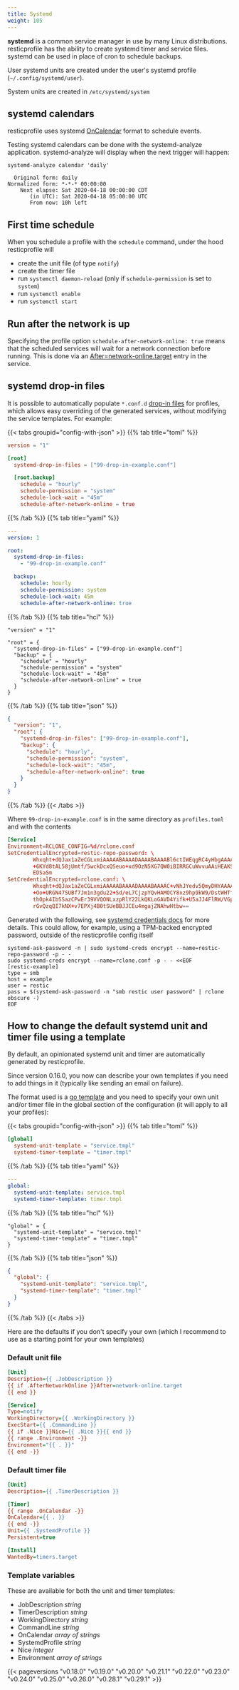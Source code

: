 ```yaml
---
title: Systemd
weight: 105
---
```




**systemd** is a common service manager in use by many Linux distributions.
resticprofile has the ability to create systemd timer and service files.
systemd can be used in place of cron to schedule backups.

User systemd units are created under the user's systemd profile (`~/.config/systemd/user`).

System units are created in `/etc/systemd/system`

## systemd calendars

resticprofile uses systemd
[OnCalendar](https://www.freedesktop.org/software/systemd/man/systemd.time.html#Calendar%20Events)
format to schedule events.

Testing systemd calendars can be done with the systemd-analyze application.
systemd-analyze will display when the next trigger will happen:

```shell
systemd-analyze calendar 'daily'

  Original form: daily
Normalized form: *-*-* 00:00:00
    Next elapse: Sat 2020-04-18 00:00:00 CDT
       (in UTC): Sat 2020-04-18 05:00:00 UTC
       From now: 10h left
```

## First time schedule

When you schedule a profile with the `schedule` command, under the hood resticprofile will
- create the unit file (of type `notify`)
- create the timer file
- run `systemctl daemon-reload` (only if `schedule-permission` is set to `system`)
- run `systemctl enable`
- run `systemctl start`

## Run after the network is up

Specifying the profile option `schedule-after-network-online: true` means that the scheduled services will wait
for a network connection before running.
This is done via an [After=network-online.target](https://systemd.io/NETWORK_ONLINE/) entry in the service.

## systemd drop-in files

It is possible to automatically populate `*.conf.d`
[drop-in files](https://www.freedesktop.org/software/systemd/man/latest/systemd-system.conf.html#main-conf)
for profiles, which allows easy overriding
of the generated services, without modifying the service templates. For example:

{{< tabs groupid="config-with-json" >}}
{{% tab title="toml" %}}
```toml
version = "1"

[root]
  systemd-drop-in-files = ["99-drop-in-example.conf"]

  [root.backup]
    schedule = "hourly"
    schedule-permission = "system"
    schedule-lock-wait = "45m"
    schedule-after-network-online = true
```
{{% /tab %}}
{{% tab title="yaml" %}}

```yaml
---
version: 1

root:
  systemd-drop-in-files:
    - "99-drop-in-example.conf"

  backup:
    schedule: hourly
    schedule-permission: system
    schedule-lock-wait: 45m
    schedule-after-network-online: true
```

{{% /tab %}}
{{% tab title="hcl" %}}

```hcl
"version" = "1"

"root" = {
  "systemd-drop-in-files" = ["99-drop-in-example.conf"]
  "backup" = {
    "schedule" = "hourly"
    "schedule-permission" = "system"
    "schedule-lock-wait" = "45m"
    "schedule-after-network-online" = true
  }
}
```

{{% /tab %}}
{{% tab title="json" %}}

```json
{
  "version": "1",
  "root": {
    "systemd-drop-in-files": ["99-drop-in-example.conf"],
    "backup": {
      "schedule": "hourly",
      "schedule-permission": "system",
      "schedule-lock-wait": "45m",
      "schedule-after-network-online": true
    }
  }
}
```

{{% /tab %}}
{{< /tabs >}}


Where `99-drop-in-example.conf` is in the same directory as `profiles.toml` and with the contents

```conf
[Service]
Environment=RCLONE_CONFIG=%d/rclone.conf
SetCredentialEncrypted=restic-repo-password: \
        Whxqht+dQJax1aZeCGLxmiAAAAABAAAADAAAABAAAABl6ctIWEqgRC4yHbgAAAAA8umMn \
        +6KYd8tAL58jUmtf/5wckDcxQSeuo+xd9OzN5XG7QW0iBIRRGCuWvvuAAiHEAKSk9MR8p \
        EDSaSm
SetCredentialEncrypted=rclone.conf: \
        Whxqht+dQJax1aZeCGLxmiAAAAABAAAADAAAABAAAAC+vNhJYedv5QmyDHYAAAAAimeli \
        +Oo+URGN47SUBf7Jm1n3gdu22+Sd/eL7CjzpYQvHAMOCY8xz9hp9kW9/DstWHTfdsHJo7 \
        thOpk4IbSSazCPwEr39VVQONLxzpRlY22LkQKLoGAVD4Yifk+U5aJJ4FlRW/VGpPoef2S \
        rGvQzqQI7kNX+v7EPXj4B0tSUeBBJJCEu4mgajZNAhwHtbw==
```

Generated with the following, see [systemd credentials docs](https://systemd.io/CREDENTIALS/)
for more details. This could allow, for example,
using a TPM-backed encrypted password, outside of the
resticprofile config itself

```shell
systemd-ask-password -n | sudo systemd-creds encrypt --name=restic-repo-password -p - -
sudo systemd-creds encrypt --name=rclone.conf -p - - <<EOF
[restic-example]
type = smb
host = example
user = restic
pass = $(systemd-ask-password -n "smb restic user password" | rclone obscure -)
EOF
```

## How to change the default systemd unit and timer file using a template

By default, an opinionated systemd unit and timer are automatically generated by resticprofile.

Since version 0.16.0, you now can describe your own templates if you need to add things in it (typically like sending an email on failure).

The format used is a [go template](https://pkg.go.dev/text/template) and you need to specify your own unit and/or timer file in the global section of the configuration (it will apply to all your profiles):

{{< tabs groupid="config-with-json" >}}
{{% tab title="toml" %}}

```toml
[global]
  systemd-unit-template = "service.tmpl"
  systemd-timer-template = "timer.tmpl"
```

{{% /tab %}}
{{% tab title="yaml" %}}

```yaml
---
global:
  systemd-unit-template: service.tmpl
  systemd-timer-template: timer.tmpl
```

{{% /tab %}}
{{% tab title="hcl" %}}

```hcl
"global" = {
  "systemd-unit-template" = "service.tmpl"
  "systemd-timer-template" = "timer.tmpl"
}
```

{{% /tab %}}
{{% tab title="json" %}}

```json
{
  "global": {
    "systemd-unit-template": "service.tmpl",
    "systemd-timer-template": "timer.tmpl"
  }
}
```

{{% /tab %}}
{{< /tabs >}}

Here are the defaults if you don't specify your own (which I recommend to use as a starting point for your own templates)

### Default unit file

```ini
[Unit]
Description={{ .JobDescription }}
{{ if .AfterNetworkOnline }}After=network-online.target
{{ end }}

[Service]
Type=notify
WorkingDirectory={{ .WorkingDirectory }}
ExecStart={{ .CommandLine }}
{{ if .Nice }}Nice={{ .Nice }}{{ end }}
{{ range .Environment -}}
Environment="{{ . }}"
{{ end -}}
```

### Default timer file

```ini
[Unit]
Description={{ .TimerDescription }}

[Timer]
{{ range .OnCalendar -}}
OnCalendar={{ . }}
{{ end -}}
Unit={{ .SystemdProfile }}
Persistent=true

[Install]
WantedBy=timers.target
```

### Template variables

These are available for both the unit and timer templates:

* JobDescription   *string*
* TimerDescription *string*
* WorkingDirectory *string*
* CommandLine      *string*
* OnCalendar       *array of strings*
* SystemdProfile   *string*
* Nice             *integer*
* Environment      *array of strings*

{{< pageversions "v0.18.0" "v0.19.0" "v0.20.0" "v0.21.1" "v0.22.0" "v0.23.0" "v0.24.0" "v0.25.0" "v0.26.0" "v0.28.1" "v0.29.1" >}}
